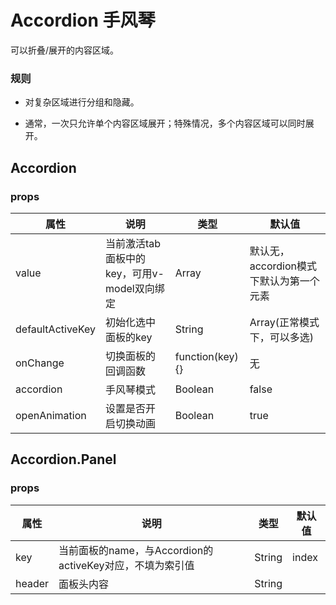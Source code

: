 # Accordion 手风琴

可以折叠/展开的内容区域。

### 规则

- 对复杂区域进行分组和隐藏。

- 通常，一次只允许单个内容区域展开；特殊情况，多个内容区域可以同时展开。

## Accordion

### props

| 属性 | 说明 | 类型 | 默认值 |
| --- | --- | --- | --- |
| value | 当前激活tab面板中的key，可用v-model双向绑定 | Array | 默认无，accordion模式下默认为第一个元素 |
| defaultActiveKey | 初始化选中面板的key | String|Array(正常模式下，可以多选) |  |
| onChange | 切换面板的回调函数 | function(key){} | 无 |
| accordion | 手风琴模式 | Boolean | false |
| openAnimation | 设置是否开启切换动画| Boolean | true |


## Accordion.Panel

### props

| 属性 | 说明 | 类型 | 默认值 |
| --- | --- | --- | --- |
| key | 当前面板的name，与Accordion的activeKey对应，不填为索引值 | String | index |
| header | 面板头内容 | String |  |
